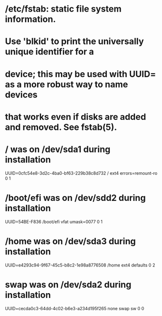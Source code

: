 # /etc/fstab: static file system information.
#
# Use 'blkid' to print the universally unique identifier for a
# device; this may be used with UUID= as a more robust way to name devices
# that works even if disks are added and removed. See fstab(5).
#
# <file system> <mount point>   <type>  <options>       <dump>  <pass>
# / was on /dev/sda1 during installation
UUID=0cfc54e8-3d2c-4ba0-bf63-229b38c8d732 /               ext4    errors=remount-ro 0       1
# /boot/efi was on /dev/sdd2 during installation
UUID=54BE-F836  /boot/efi       vfat    umask=0077      0       1
# /home was on /dev/sda3 during installation
UUID=e4293c94-9f67-45c5-b8c2-1e98a8776508 /home           ext4    defaults        0       2
# swap was on /dev/sda2 during installation
UUID=cecda0c3-64dd-4c02-b6e3-a234d195f265 none            swap    sw              0       0
